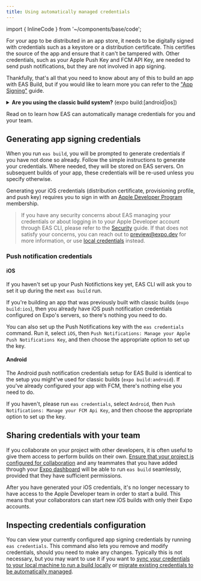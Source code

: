 ```yaml
---
title: Using automatically managed credentials
---
```


import { InlineCode } from '~/components/base/code';

For your app to be distributed in an app store, it needs to be digitally signed with credentials such as a keystore or a distribution certificate. This certifies the source of the app and ensure that it can't be tampered with. Other credentials, such as your Apple Push Key and FCM API Key, are needed to send push notifications, but they are not involved in app signing.

Thankfully, that's all that you need to know about any of this to build an app with EAS Build, but if you would like to learn more you can refer to the ["App Signing"](/app-signing/app-credentials.md) guide.

<details><summary><strong>Are you using the classic build system?</strong> (<InlineCode>expo build:[android|ios]</InlineCode>)</summary> <p>

Learn how to [manage credentials with our classic build service](/app-signing/app-credentials.md).

</p>
</details>

Read on to learn how EAS can automatically manage credentials for you and your team.

## Generating app signing credentials

When you run `eas build`, you will be prompted to generate credentials if you have not done so already. Follow the simple instructions to generate your credentials. Where needed, they will be stored on EAS servers. On subsequent builds of your app, these credentials will be re-used unless you specify otherwise.

Generating your iOS credentials (distribution certificate, provisioning profile, and push key) requires you to sign in with an [Apple Developer Program](https://developer.apple.com/programs) membership.

> If you have any security concerns about EAS managing your credentials or about logging in to your Apple Developer account through EAS CLI, please refer to the [Security](/distribution/security.md) guide. If that does not satisfy your concerns, you can reach out to [preview@expo.dev](mailto:preview@expo.dev) for more information, or use [local credentials](/app-signing/local-credentials.md) instead.

### Push notification credentials

#### iOS

If you haven't set up your Push Notifictions key yet, EAS CLI will ask you to set it up during the next `eas build` run.

If you're building an app that was previously built with classic builds (`expo build:ios`), then you already have iOS push notification credentials configured on Expo's servers, so there's nothing you need to do.

You can also set up the Push Notifications key with the `eas credentials` command. Run it, select `iOS`, then `Push Notifications: Manage your Apple Push Notifications Key`, and then choose the appropriate option to set up the key.

#### Android

The Android push notification credentials setup for EAS Build is identical to the setup you might've used for classic builds (`expo build:android`). If you've already configured your app with FCM, there's nothing else you need to do.

If you haven't, please run `eas credentials`, select `Android`, then `Push Notifications: Manage your FCM Api Key`, and then choose the appropriate option to set up the key.

## Sharing credentials with your team

If you collaborate on your project with other developers, it is often useful to give them access to perform builds on their own. [Ensure that your project is configured for collaboration](/accounts/working-together.md) and any teammates that you have added through your [Expo dashboard](https://expo.dev/) will be able to run `eas build` seamlessly, provided that they have sufficient permissions.

After you have generated your iOS credentials, it's no longer necessary to have access to the Apple Developer team in order to start a build. This means that your collaborators can start new iOS builds with only their Expo accounts.

## Inspecting credentials configuration

You can view your currently configured app signing credentials by running `eas credentials`. This command also lets you remove and modify credentials, should you need to make any changes. Typically this is not necessary, but you may want to use it if you want to [sync your credentials to your local machine to run a build locally](syncing-credentials.md) or [migrate existing credentials to be automatically managed](existing-credentials.md).
